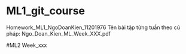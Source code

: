 # ML1_git_course
Homework_ML1_NgoDoanKien_11201976
Tên bài tập từng tuần theo cú pháp: Ngo_Doan_Kien_ML_Week_XXX.pdf

#ML2
Week_xxx
